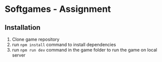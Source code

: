 # Softgames - Assignment

## Installation

1. Clone game repository
2. run ```npm install``` command to install dependencies
3. run ```npm run dev``` command in the game folder to run the game on local server
